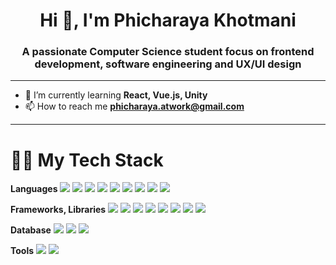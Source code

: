 <!--## Hi there 👋-->

<h1 align="center">Hi 👋, I'm Phicharaya Khotmani</h1>
<h3 align="center">A passionate Computer Science student focus on frontend development, software engineering and UX/UI design</h3>

<hr />

- 🌱 I’m currently learning **React, Vue.js, Unity**
- 📫 How to reach me **phicharaya.atwork@gmail.com**

<hr />

<h1>
👩‍💻 My Tech Stack
</h1>

**Languages**
<img src="{https://img.shields.io/badge/JavaScript-323330?style=for-the-badge&logo=javascript&logoColor=F7DF1E}" />
<img src="{https://img.shields.io/badge/Python-FFD43B?style=for-the-badge&logo=python&logoColor=blue}" />
<img src="{https://img.shields.io/badge/C%23-239120?style=for-the-badge&logo=csharp&logoColor=white}" />
<img src="{[BadgeURLHere](https://img.shields.io/badge/C%2B%2B-00599C?style=for-the-badge&logo=c%2B%2B&logoColor=white)}" />
<img src="{https://img.shields.io/badge/CSS3-1572B6?style=for-the-badge&logo=css3&logoColor=white}" />
<img src="{https://img.shields.io/badge/HTML5-E34F26?style=for-the-badge&logo=html5&logoColor=white}" />
<img src="{https://img.shields.io/badge/Go-00ADD8?style=for-the-badge&logo=go&logoColor=white}" />
<img src="{https://img.shields.io/badge/HTML5-E34F26?style=for-the-badge&logo=html5&logoColor=white}" />
<img src="{https://img.shields.io/badge/Kotlin-B125EA?style=for-the-badge&logo=kotlin&logoColor=white}" />

**Frameworks, Libraries**
<img src="{https://img.shields.io/badge/next%20js-000000?style=for-the-badge&logo=nextdotjs&logoColor=white}" />
<img src="{https://img.shields.io/badge/Flask-000000?style=for-the-badge&logo=flask&logoColor=white}" />
<img src="{https://img.shields.io/badge/jQuery-0769AD?style=for-the-badge&logo=jquery&logoColor=white}" />
<img src="{https://img.shields.io/badge/Jupyter-F37626.svg?&style=for-the-badge&logo=Jupyter&logoColor=white}" />
<img src="{https://img.shields.io/badge/Node%20js-339933?style=for-the-badge&logo=nodedotjs&logoColor=white}" />
<img src="{https://img.shields.io/badge/Bootstrap-563D7C?style=for-the-badge&logo=bootstrap&logoColor=white}" />
<img src="{https://img.shields.io/badge/Bulma-00D1B2?style=for-the-badge&logo=Bulma&logoColor=white}" />
<img src="{https://img.shields.io/badge/Material%20UI-007FFF?style=for-the-badge&logo=mui&logoColor=white}" />

**Database**
<img src="{https://img.shields.io/badge/MongoDB-4EA94B?style=for-the-badge&logo=mongodb&logoColor=white}" />
<img src="{https://img.shields.io/badge/MySQL-005C84?style=for-the-badge&logo=mysql&logoColor=white}" />
<img src="{https://img.shields.io/badge/PostgreSQL-316192?style=for-the-badge&logo=postgresql&logoColor=white}" />

**Tools**
<img src="{https://img.shields.io/badge/Docker-2CA5E0?style=for-the-badge&logo=docker&logoColor=white}" />
<img src="{https://img.shields.io/badge/Postman-FF6C37?style=for-the-badge&logo=Postman&logoColor=white}">



<!--
**PhicharayaKhotmani/PhicharayaKhotmani** is a ✨ _special_ ✨ repository because its `README.md` (this file) appears on your GitHub profile.

Here are some ideas to get you started:

- 🔭 I’m currently working on ...
- 🌱 I’m currently learning ...
- 👯 I’m looking to collaborate on ...
- 🤔 I’m looking for help with ...
- 💬 Ask me about ...
- 📫 How to reach me: ...
- 😄 Pronouns: ...
- ⚡ Fun fact: ...
-->
